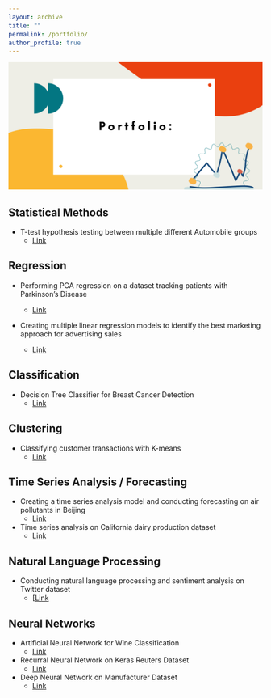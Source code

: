 ```yaml
---
layout: archive
title: ""
permalink: /portfolio/
author_profile: true
---
```


<img src="/images/Portfolio.png" alt="Portfolio" width="650"/>

Statistical Methods
-----
- T-test hypothesis testing between multiple different Automobile groups
  - [Link](https://github.com/anajaved/UW_Data_Science_Cert/blob/main/AnaJaved-L04-AutoHypothesis.ipynb)
  
Regression
-----
- Performing PCA regression on a dataset tracking patients with Parkinson’s Disease
  - [Link](https://github.com/anajaved/UW_Data_Science_Cert/blob/main/AnaJaved-L07-ParkinsonPCR.ipynb)
 
- Creating multiple linear regression models to identify the best marketing approach for advertising sales
  - [Link](https://github.com/anajaved/UW_Data_Science_Cert/blob/main/AnaJaved-L06-AdRegression.ipynb)
  
Classification 
-----
- Decision Tree Classifier for Breast Cancer Detection
  - [Link](https://github.com/anajaved/UW_Data_Science_Cert/blob/main/%20L05-BreastCancerDetection-AnaJaved.ipynb)
 
Clustering 
-----
- Classifying customer transactions with K-means
  - [Link](https://github.com/anajaved/UW_Data_Science_Cert/blob/main/L03-AnaJaved.ipynb)

Time Series Analysis / Forecasting
-----
- Creating a time series analysis model and conducting forecasting on air pollutants in Beijing
  - [Link](https://github.com/anajaved/UW_Data_Science_Cert/blob/main/AnaJaved-M03-HypothesisSim.ipynb)
- Time series analysis on California dairy production dataset
  - [Link](https://github.com/anajaved/UW_Data_Science_Cert/blob/main/AnaJaved-M03-RegressionSim-Lesson8.ipynb)

Natural Language Processing
-----
- Conducting natural language processing and sentiment analysis on Twitter dataset
  - [[Link](https://github.com/anajaved/UW_Data_Science_Cert/blob/main/AnaJaved-L10-SentimentAnalysis.ipynb)

Neural Networks
-----
- Artificial Neural Network for Wine Classification
  - [Link](https://github.com/anajaved/UW_Data_Science_Cert/blob/main/L08-ArtificalNeuralNetworks-Project.ipynb)
- Recurral Neural Network on Keras Reuters Dataset
  - [Link](https://github.com/anajaved/UW_Data_Science_Cert/blob/main/L10-RNN-Project.ipynb)
- Deep Neural Network on Manufacturer Dataset
  - [Link](https://github.com/anajaved/UW_Data_Science_Cert/blob/main/Neural_Network_Manufacturing_Project.ipynb)





